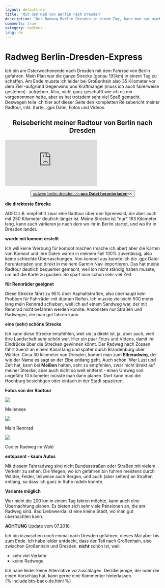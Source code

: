 ```yaml
---
layout: default-de
title: 'Mit dem Rad von Berlin nach Dresden'
description: 'Der Radweg Berlin Dresden in einem Tag, kann man gut machen. Dafür gibt es meine direkte Strecke! Mit einem Rennrad, einem Navi und ein bisschen Glück mit dem Wind schafft ihr die knapp 200 Kilometer in einem Tag. Order nicht, egal, Hauptsache es macht Spaß.' 
comments: true
category: radtour
lang: de
---
```



<div class="" id="berlindresden">
      <div class="row">
      <div class="col-md-12">
        <h1 >Radweg Berlin-Dresden-Express</h1>  
          </div>
        </div>
      </div>

  <div class="container blog">
  <p>Ich bin am Osterwochenende nach Dresden mit dem Fahrrad von Berlin gefahren. Mein Plan war die ganze Strecke (genau 193km) in einem Tag zu schaffen. Am Ende musste ich leider bei Großenhain also 35 Kilometer vor dem Ziel -aufgrund Gegenwind und Kraftmangel (muss ich auch fairerweise gestehen)- aufgeben. Also, nicht ganz geschafft wie ich es mir vorgenommen hatte, aber es hat trotzdem sehr viel Spaß gemacht. Deswegen teile ich hier auf dieser Seite den kompletten Reisebericht meiner Radtour, inkl. Karte, .gpx Datei, Fotos und Videos.</p>

  <div id="spacer">
  </div>


<h2 align="center">Reisebericht meiner Radtour von Berlin nach Dresden</h2>
  <div id="spacer">
  </div>
  
  <div class="row">
    <div class="resp-container col-12">
      <iframe class="resp-iframe" src="https://www.komoot.de/tour/28231261/embed" frameborder="0" allow="accelerometer; autoplay; encrypted-media; gyroscope; picture-in-picture" allowfullscreen></iframe>
    </div>
   </div>
  
  <div id="spacer">
  </div>

  <p align="center"><button><a href="/carte/2018-03-25_28231261_berlin-to-dresden_export.gpx" download="">radweg berlin-dresden >><b>.gpx Datei herunterladen</b></a><<</button></p>


  <div id="spacer">
  </div>

   <div class="container blog">


  <p><strong>die direkteste Strecke</strong></p>
ADFC z.B. empfiehlt zwar eine Radtour über den Spreewald, die aber auch mit 250 Kilometer deutlich länger ist. Meine Strecke ist "nur" 193 Kilometer lang, kann auch variieren je nach dem wo ihr in Berlin startet, und wo ihr in Dresden landet.

<p><strong>wurde mit komoot erstellt</strong></p>
Ich will keine Werbung für komoot  machen  (mache ich aber) aber die Karten von Komoot und ihre Daten waren in meinem Fall 100% zuverlässig, also keine schlechte Überraschungen. Von komoot aus konnte ich die .gpx Datei herunterladen und direkt in meinem Garmin Navi importieren. Das hat meine Radtour deutlich bequemer gemacht, weil ich nicht ständig halten musste, um auf die Karte zu gucken. So spart man schon sehr viel Zeit.

<p><strong>für Rennräder geeignet</strong></p>
Diese Strecke fährt zu 95% über Asphaltstraßen, also überhaupt kein Problem für Fahrräder mit dünnen Reifen. Ich musste vielleicht 500 meter lang mein Rennrad schieben, weil ich auf einem Sandweg war, der mit Rennrad nicht befahren werden konnte. Ansonsten nur Straßen und Radwegen, die man gut fahren kann.

<p><strong>eine (sehr) schöne Strecke</strong></p>
Ich kann diese Strecke empfehlen, weil sie ja direkt ist, ja, aber auch, weil ihre Landschaft sehr schön war. Hier ein paar Fotos und Videos, damit ihr Eindrücke über die Strecken gewinnen könnt. Der Radweg nach Zossen fährt zuerst an einem Kanal lang und später durch Brandenburg über Wälder. Circa 30 kilometer von Dresden, kommt man zum <b>Elberadweg</b>, der wie der Name es sagt an der Elbe entlang geht. Auch schön. Wer Lust und Zeit hat, kann bei <b>Meißen</b> halten, sehr zu empfehlen, zwar nicht direkt auf meiner Strecke, aber auch nicht so weit entfernt - einen Umweg von ungefähr 10 kilometer müsste man dann planen. Dort kann man die Hochburg besichtigen oder einfach in der Stadt spazieren. 

<div spacer="spacer">
</div>

<div class="row">
<p><strong>Fotos von der Radtour</strong></p>
<div class="col-12">
<img src="/Images/mellensee.JPG" width="">
<p>Mellensee</p>
</div>
<div class="col-12">
<img src="/Images/wald1.JPG" width="">
<p>Mein Rennrad</p>
</div>
<div class="col-12">
<img src="/Images/wald2.JPG" width="">
<p>Cooler Radweg im Wald</p>
</div>
</div>


<p><strong>entspannt - kaum Autos</strong></p>
Mit diesem Fahrradweg sind nicht Bundesstraßen oder Straßen mit vielem Verkehr zu sehen. Die Wegen, wo ich gefahren bin fuhren meistens durch Wälder, Felder, teilweise auch Bergen, und auch (aber selten) an Straßen entlang, so dass ich ganz in Ruhe radeln konnte.

<p><strong>Variante möglich</strong></p>
Wer nicht die 200 km in einem Tag fahren möchte, kann auch eine Übernachtung planen. Es bieten sich sehr viele Pensionen an, die am Radweg sind. Bad Liebewerda ist eine kleine Stadt, wo man gut übernachten kann.  

<p><strong>ACHTUNG</strong> Update vom 07.2018</p>
Ich bin inzwischen noch einmal nach Dresden gefahren, dieses Mal aber bis zum Ende. Ich habe leider entdeckt, dass der Teil nach Großenhain, also zwischen Großenhain und Dresden, <strong>nicht</strong> schön ist, weil:
<ul>
<li>sehr viel Verkehr</li>
<li>keine Radwege</li>
</ul>
Ich habe leider keine Alternative vorzuschlagen. Der/die jenige, der oder die einen Vorschlag hat, kann gerne eine Kommenter hinterlassen.

</div>
<div class="container">
{% include btn-back-de.html %}
</div>


